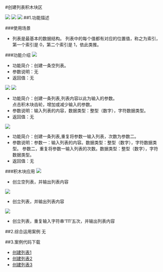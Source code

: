 #创建列表积木块区

![](/media/gxd/list/001.jpg)
![](/media/gxd/list/002.jpg)
![](/media/gxd/list/008.jpg)
##1.功能描述

###使用场景
* 列表是最基本的数据结构。
列表中的每个值都有对应的位置值，称之为索引，第一个索引是 0，第二个索引是 1，依此类推。


###功能介绍
![](/media/gxd/list/001.jpg)
* 功能简介：创建一条空列表。
* 参数说明：无
* 返回值：无

![](/media/gxd/list/002.jpg)
![](/media/gxd/list/024.jpg)
* 功能简介：创建一条列表,列表内容以此为输入的参数。
  <br>点击积木块齿轮，增加或减少输入的参数。
* 参数说明：输入列表的内容，数据类型：整型（数字），字符数据类型。
* 返回值：无

![](/media/gxd/list/008.jpg)
* 功能简介：创建一条列表,重复将参数一输入列表，次数为参数二。
* 参数说明：参数一：输入列表的内容。数据类型：整型（数字），字符数据类型。
  参数二，重复将参数一输入列表的次数。数据类型：整型（数字），字符数据类型。
* 返回值：无

###积木块应用
![](/media/gxd/list/025.jpg)
* 创立空列表，并输出列表内容

![](/media/gxd/list/026.jpg)
* 创立列表，并输出列表内容

![](/media/gxd/list/027.jpg)
* 创立列表，重复输入字符串‘111’五次，并输出列表内容


##2.综合运用案例
无

##3.案例代码下载
* <a href="../download/积木块说明案例源代码/gxd/创建列表1.txt" download="" target="_blank">创建列表1</a>
* <a href="../download/积木块说明案例源代码/gxd/创建列表2.txt" download="" target="_blank">创建列表2</a>
* <a href="../download/积木块说明案例源代码/gxd/创建列表3.txt" download="" target="_blank">创建列表3</a>
